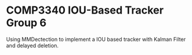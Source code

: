 # COMP3340 IOU-Based Tracker Group 6
Using MMDectection to implement a IOU based tracker with Kalman Filter and delayed deletion.
